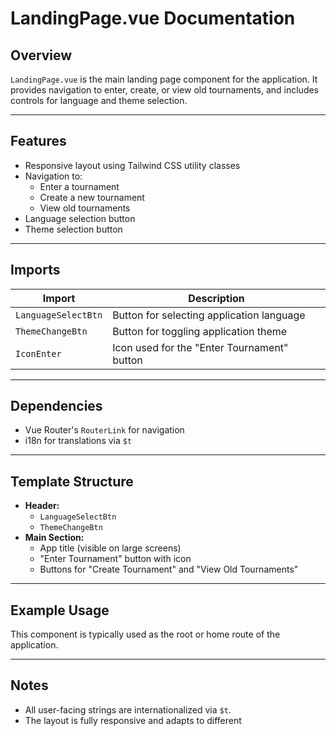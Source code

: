 # LandingPage.vue Documentation

## Overview

`LandingPage.vue` is the main landing page component for the application. It provides navigation to enter, create, or view old tournaments, and includes controls for language and theme selection.

---

## Features

- Responsive layout using Tailwind CSS utility classes
- Navigation to:
  - Enter a tournament
  - Create a new tournament
  - View old tournaments
- Language selection button
- Theme selection button

---

## Imports

| Import                | Description                                 |
|-----------------------|---------------------------------------------|
| `LanguageSelectBtn`   | Button for selecting application language   |
| `ThemeChangeBtn`      | Button for toggling application theme       |
| `IconEnter`           | Icon used for the "Enter Tournament" button |

---

## Dependencies

- Vue Router's `RouterLink` for navigation
- i18n for translations via `$t`

---

## Template Structure

- **Header:**  
  - `LanguageSelectBtn`
  - `ThemeChangeBtn`
- **Main Section:**  
  - App title (visible on large screens)
  - "Enter Tournament" button with icon
  - Buttons for "Create Tournament" and "View Old Tournaments"

---

## Example Usage

This component is typically used as the root or home route of the application.

---

## Notes

- All user-facing strings are internationalized via `$t`.
- The layout is fully responsive and adapts to different
